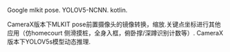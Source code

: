 Google mlkit pose.
YOLOV5-NCNN.
kotlin.

CameraX版本下MLKIT pose前置摄像头的镜像转换，缩放.关键点坐标进行其他应用（仿homecourt 侧滑摸桩，全身入框，俯卧撑/深蹲识别计数等）.
CameraX版本下YOLOV5s模型动态推理.

